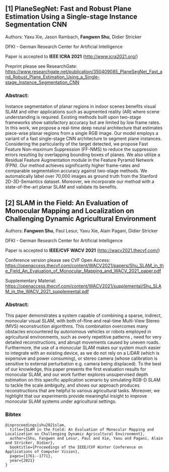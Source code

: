 ## [1] PlaneSegNet: Fast and Robust Plane Estimation Using a Single-stage Instance Segmentation CNN

Authors: Yaxu Xie, Jason Rambach, **Fangwen Shu**, Didier Stricker

DFKI - German Research Center for Artificial Intelligence

Paper is accepted to **IEEE ICRA 2021** (http://www.icra2021.org/)

Preprint please see ResearchGate: https://www.researchgate.net/publication/350409085_PlaneSegNet_Fast_and_Robust_Plane_Estimation_Using_a_Single-stage_Instance_Segmentation_CNN

### Abstract:
Instance segmentation of planar regions in indoor scenes benefits visual SLAM and other applications such as augmented reality (AR) where scene understanding is required. Existing methods built upon two-stage frameworks show satisfactory accuracy but are limited by low frame rates. In this work, we propose a real-time deep neural architecture that estimates piece-wise planar regions from a single RGB image. Our model employs a variant of a fast single-stage CNN architecture to segment plane instances. Considering the particularity of the target detected, we propose Fast Feature Non-maximum Suppression (FF-NMS) to reduce the suppression errors resulting by overlapping bounding boxes of planes. We also utilize a Residual Feature Augmentation module in the Feature Pyramid Network (FPN). Our method achieves significantly higher frame-rates and comparable segmentation accuracy against two-stage methods. We automatically label over 70,000 images as ground truth from the Stanford 2D-3D-Semantics dataset. Moreover, we incorporate our method with a state-of-the-art planar SLAM and validate its benefits.

## [2] SLAM in the Field: An Evaluation of Monocular Mapping and Localization on Challenging Dynamic Agricultural Environment

Authors: **Fangwen Shu**, Paul Lesur, Yaxu Xie, Alain Pagani, Didier Stricker

DFKI - German Research Center for Artificial Intelligence

Paper is accepted to **IEEE/CVF WACV 2021** (http://wacv2021.thecvf.com/)

Conference version please see CVF Open Access: https://openaccess.thecvf.com/content/WACV2021/papers/Shu_SLAM_in_the_Field_An_Evaluation_of_Monocular_Mapping_and_WACV_2021_paper.pdf

Supplementary Material: https://openaccess.thecvf.com/content/WACV2021/supplemental/Shu_SLAM_in_the_WACV_2021_supplemental.pdf

### Abstract:
This paper demonstrates a system capable of combining a sparse, indirect, monocular visual SLAM, with both of-fline and real-time Multi-View Stereo (MVS) reconstruction algorithms. This combination overcomes many obstacles encountered by autonomous vehicles or robots employed in agricultural environments, such as overly repetitive patterns , need for very detailed reconstructions, and abrupt movements caused by uneven roads. Furthermore, the use of a monocular SLAM makes our system much easier to integrate with an existing device, as we do not rely on a LiDAR (which is expensive and power consuming), or stereo camera (whose calibration is sensitive to external perturbation e.g. camera being displaced). To the best of our knowledge, this paper presents the first evaluation results for monocular SLAM, and our work further explores unsupervised depth estimation on this specific application scenario by simulating RGB-D SLAM to tackle the scale ambiguity, and shows our approach produces reconstructions that are helpful to various agricultural tasks. Moreover, we highlight that our experiments provide meaningful insight to improve monocular SLAM systems under agricultural settings.

### Bibtex

```
@inproceedings{shu2021slam,
  title={SLAM in the Field: An Evaluation of Monocular Mapping and Localization on Challenging Dynamic Agricultural Environment},
  author={Shu, Fangwen and Lesur, Paul and Xie, Yaxu and Pagani, Alain and Stricker, Didier},
  booktitle={Proceedings of the IEEE/CVF Winter Conference on Applications of Computer Vision},
  pages={1761--1771},
  year={2021}
}
```
